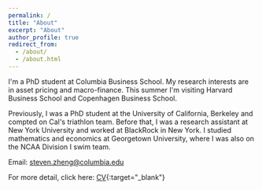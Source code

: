 ```yaml
---
permalink: /
title: "About"
excerpt: "About"
author_profile: true
redirect_from: 
  - /about/
  - /about.html
---
```



I'm a PhD student at Columbia Business School. My research interests are in asset pricing and macro-finance. This summer I'm visiting Harvard Business School and Copenhagen Business School.

Previously, I was a PhD student at the University of California, Berkeley and compted on Cal's triathlon team. Before that, I was a research assistant at New York University and worked at BlackRock in New York. I studied mathematics and economics at Georgetown University, where I was also on the NCAA Division I swim team.

Email: [steven.zheng@columbia.edu](mailto:steven.zheng@columbia.edu)

For more detail, click here: [CV](https://stevenzheng1.github.io/files/zheng_cv.pdf){:target="_blank"}
